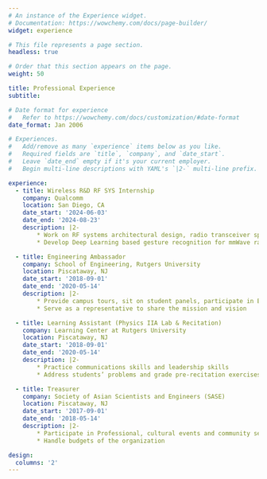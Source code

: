 ```yaml
---
# An instance of the Experience widget.
# Documentation: https://wowchemy.com/docs/page-builder/
widget: experience

# This file represents a page section.
headless: true

# Order that this section appears on the page.
weight: 50

title: Professional Experience
subtitle:

# Date format for experience
#   Refer to https://wowchemy.com/docs/customization/#date-format
date_format: Jan 2006

# Experiences.
#   Add/remove as many `experience` items below as you like.
#   Required fields are `title`, `company`, and `date_start`.
#   Leave `date_end` empty if it's your current employer.
#   Begin multi-line descriptions with YAML's `|2-` multi-line prefix.

experience:
  - title: Wireless R&D RF SYS Internship
    company: Qualcomm 
    location: San Diego, CA
    date_start: '2024-06-03'
    date_end: '2024-08-23'
    description: |2-
        * Work on RF systems architectural design, radio transceiver specifications analysis, and SW/FW algorithm design in Qualcomm radio transceiver systems team
        * Develop Deep Learning based gesture recognition for mmWave radars to interact with phones

  - title: Engineering Ambassador
    company: School of Engineering, Rutgers University
    location: Piscataway, NJ
    date_start: '2018-09-01'
    date_end: '2020-05-14'
    description: |2-
        * Provide campus tours, sit on student panels, participate in Engagement events
        * Serve as a representative to share the mission and vision

  - title: Learning Assistant (Physics IIA Lab & Recitation)
    company: Learning Center at Rutgers University
    location: Piscataway, NJ
    date_start: '2018-09-01'
    date_end: '2020-05-14'
    description: |2-
        * Practice communications skills and leadership skills 
        * Address students’ problems and grade pre-recitation exercises

  - title: Treasurer
    company: Society of Asian Scientists and Engineers (SASE)
    location: Piscataway, NJ
    date_start: '2017-09-01'
    date_end: '2018-05-14'
    description: |2-
        * Participate in Professional, cultural events and community services
        * Handle budgets of the organization

design:
  columns: '2'
---
```


